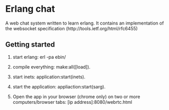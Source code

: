 <h1>Erlang chat</h1>

<p>A web chat system written to learn erlang. It contains an implementation of the websocket specification (http://tools.ietf.org/html/rfc6455)</p>

<h2>Getting started</h2>

<p>

1) start erlang: erl -pa ebin/<br/>

2) compile everything: make:all([load]).<br/>

3) start inets: application:start(inets).<br/>

4) start the application: appliaction:start(sarg).<br/>

5) Open the app in your browser (chrome only) on two or more computers/browser tabs: [ip address]:8080/webrtc.html

</p>
